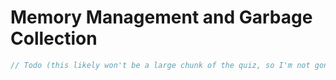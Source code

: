 # Memory Management and Garbage Collection

```rust
// Todo (this likely won't be a large chunk of the quiz, so I'm not gonna make a writeup on it right now, it's currently almost 3am so I gotta get to bed lolw sorry guys)
```
